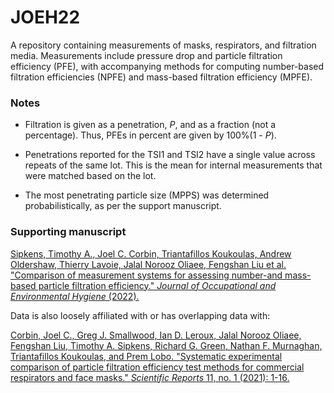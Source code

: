 
# JOEH22

A repository containing measurements of masks, respirators, and filtration media. Measurements include pressure drop and particle filtration efficiency (PFE), with accompanying methods for computing number-based filtration efficiencies (NPFE) and mass-based filtration efficiency (MPFE). 

### Notes

- Filtration is given as a penetration, *P*, and as a fraction (not a percentage). Thus, PFEs in percent are given by 100%(1 - *P*).

- Penetrations reported for the TSI1 and TSI2 have a single value across repeats of the same lot. This is the mean for internal measurements that were matched based on the lot. 

- The most penetrating particle size (MPPS) was determined probabilistically, as per the support manuscript. 

### Supporting manuscript

[Sipkens, Timothy A., Joel C. Corbin, Triantafillos Koukoulas, Andrew Oldershaw, Thierry Lavoie, Jalal Norooz Oliaee, Fengshan Liu et al. "Comparison of measurement systems for assessing number-and mass-based particle filtration efficiency." *Journal of Occupational and Environmental Hygiene* (2022).][joeh22]

Data is also loosely affiliated with or has overlapping data with: 

[Corbin, Joel C., Greg J. Smallwood, Ian D. Leroux, Jalal Norooz Oliaee, Fengshan Liu, Timothy A. Sipkens, Richard G. Green, Nathan F. Murnaghan, Triantafillos Koukoulas, and Prem Lobo. "Systematic experimental comparison of particle filtration efficiency test methods for commercial respirators and face masks." *Scientific Reports* 11, no. 1 (2021): 1-16.][sr22]

[joeh22]: https://doi.org/10.1080/15459624.2022.2114596
[sr22]: https://doi.org/10.1038/s41598-021-01265-8
